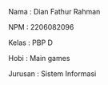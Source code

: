 Nama    : Dian Fathur Rahman

NPM     : 2206082096

Kelas   : PBP D

Hobi    : Main games

Jurusan : Sistem Informasi